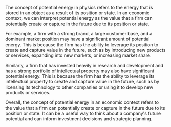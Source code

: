 The concept of potential energy in physics refers to the energy that is stored in an object as a result of its position or state. In an economic context, we can interpret potential energy as the value that a firm can potentially create or capture in the future due to its position or state.

For example, a firm with a strong brand, a large customer base, and a dominant market position may have a significant amount of potential energy. This is because the firm has the ability to leverage its position to create and capture value in the future, such as by introducing new products or services, expanding into new markets, or increasing market share.

Similarly, a firm that has invested heavily in research and development and has a strong portfolio of intellectual property may also have significant potential energy. This is because the firm has the ability to leverage its intellectual property to create and capture value in the future, such as by licensing its technology to other companies or using it to develop new products or services.

Overall, the concept of potential energy in an economic context refers to the value that a firm can potentially create or capture in the future due to its position or state. It can be a useful way to think about a company's future potential and can inform investment decisions and strategic planning.